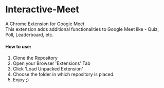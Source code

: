 # Interactive-Meet
A Chrome Extension for Google Meet  
This extension adds additional functionalities to Google Meet like - Quiz, Poll, Leaderboard, etc.
#### How to use:
1. Clone the Repository
2. Open your Browser 'Extensions' Tab
3. Click 'Load Unpacked Extension'
4. Choose the folder in which repository is placed.
5. Enjoy ;)
